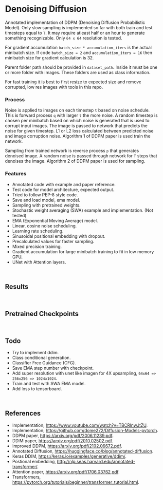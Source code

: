 # Denoising Diffusion

Annotated implementation of DDPM (Denoising Diffusion Probabilistic Model). Only slow sampling is implemented so far with both train and test timesteps equal to `T`.  It may require atleast half or an hour to generate something recognizable. Only `64 x 64` resolution is tested. 

For gradient accumulation `batch_size * accumulation_iters` is the actual minibatch size. If code `batch_size = 2` and `accumulation_iters = 16` then minibatch size for gradient calculation is 32.

Parent folder path should be provided in `dataset_path`. Inside it must be one or more folder with images. These folders are used as class information.

For fast training it is best to first resize to expected size and remove corrupted, low res images with tools in this repo.

### Process

Noise is applied to images on each timestep `t` based on noise schedule. This is forward process `q` with larger `t` the more noise. A random timestep is chosen per minibatch based on which noise is generated that is used to corrupt input images. The image is passed to network that predicts the noise for given timestep. L1 or L2 loss calculated between predicted noise and image corruption noise. Algorithm 1 of DDPM paper is used train the network.

Sampling from trained network is reverse process `p` that generates denoised image. A random noise is passed through network for `T` steps that denoises the image. Algorithm 2 of DDPM paper is used for sampling.

### Features

- Annotated code with example and paper reference.
- Test code for model architecture, expected output.
- Tried to follow PEP-8 style code.
- Save and load model, ema model.
- Sampling with pretrained weights.
- Stochastic weight averaging (SWA) example and implementation. (Not tested)
- EMA (Exponential Moving Average) model.
- Linear, cosine noise scheduling.
- Learning rate scheduling.
- Sinusoidal positional embedding with dropout.
- Precalculated values for faster sampling.
- Mixed precision training.
- Gradient accumulation for large minibatch training to fit in low memory GPU.
- UNet with Attention layers.

<br>

## Results


<br>

## Pretrained Checkpoints

<br>

## Todo

- Try to implement ddim.
- Class conditional generation.
- Classifier Free Guidance (CFG).
- Save EMA step number with checkpoint.
- Add super resolution with unet like imagen for 4X upsampling, `64x64 => 256x256 => 1024x1024`.
- Train and test with SWA EMA model. 
- Add loss to tensorboard.

<br>


## References
- Implementation, https://www.youtube.com/watch?v=TBCRlnwJtZU.
- Implementation, https://github.com/dome272/Diffusion-Models-pytorch.
- DDPM paper, https://arxiv.org/pdf/2006.11239.pdf.
- DDIM paper, https://arxiv.org/pdf/2010.02502.pdf.
- Improved DDPM, https://arxiv.org/pdf/2102.09672.pdf.
- Annotated Diffusion, https://huggingface.co/blog/annotated-diffusion.
- Keras DDIM, https://keras.io/examples/generative/ddim/.
- Postional embedding, http://nlp.seas.harvard.edu/annotated-transformer/.
- Attention paper, https://arxiv.org/pdf/1706.03762.pdf.
- Transformers, https://pytorch.org/tutorials/beginner/transformer_tutorial.html.
